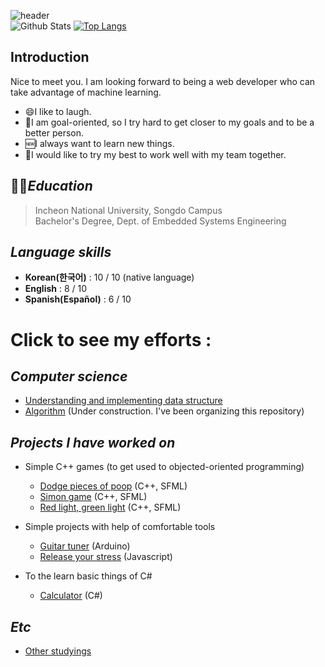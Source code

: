 <!--
**vacu9708/vacu9708** is a ✨ _special_ ✨ repository because its `README.md` (this file) appears on your GitHub profile.

Here are some ideas to get you started:

- 🔭 I’m currently working on ...
- 🌱 I’m currently learning ...
- 👯 I’m looking to collaborate on ...
- 🤔 I’m looking for help with ...
- 💬 Ask me about ...
- 📫 How to reach me: ...
- 😄 Pronouns: ...
- ⚡ Fun fact: ...
-->

![header](https://capsule-render.vercel.app/api?type=wave&color=auto&height=300&section=header&text=Resume&fontSize=90)<br/>
![Github Stats](https://github-readme-stats.vercel.app/api?username=vacu9708&show_icons=true)
[![Top Langs](https://github-readme-stats.vercel.app/api/top-langs/?username=vacu9708)](https://github.com/anuraghazra/github-readme-stats)

## Introduction
Nice to meet you. I am looking forward to being a web developer who can take advantage of machine learning. 
* 😄I like to laugh.
* 🥅I am goal-oriented, so I try hard to get closer to my goals and to be a better person.
* 🆕I always want to learn new things.
* 🌲I would like to try my best to work well with my team together.

## 👨‍🎓*Education*
>Incheon National University, Songdo Campus<br/>
>Bachelor's Degree, Dept. of Embedded Systems Engineering

## *Language skills*
* **Korean(한국어)** : 10 / 10 (native language)
* **English** : 8 / 10
* **Spanish(Español)** : 6 / 10

# Click to see my efforts :
## *Computer science*
* [Understanding and implementing data structure](https://github.com/vacu9708/Data-structure)
* [Algorithm](https://github.com/vacu9708/Algorithm) (Under construction. I've been organizing this repository)

## *Projects I have worked on*
* Simple C++ games (to get used to objected-oriented programming)
  * [Dodge pieces of poop](https://github.com/vacu9708/Dodge-pieces-of-poop) (C++, SFML)
  * [Simon game](https://github.com/vacu9708/Simon-game) (C++, SFML)
  * [Red light, green light](https://github.com/vacu9708/Red-light-green-light) (C++, SFML)

* Simple projects with help of comfortable tools
  * [Guitar tuner](https://github.com/vacu9708/Guitar-tuner) (Arduino)
  * [Release your stress](https://github.com/vacu9708/Release-your-stress) (Javascript)
  
* To the learn basic things of C#
  * [Calculator](https://github.com/vacu9708/Calculator-C-sharp) (C#)

## *Etc*
* [Other studyings](https://github.com/vacu9708/Other-studyings)
